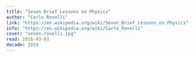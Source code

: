 ```yaml
---
title: "Seven Brief Lessons on Physics"
author: "Carlo Rovelli"
link: "https://en.wikipedia.org/wiki/Seven_Brief_Lessons_on_Physics"
info: "https://en.wikipedia.org/wiki/Carlo_Rovelli"
cover: "seven.rovelli.jpg"
read: 2016-03-01
decade: 2010
---
```

